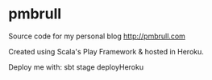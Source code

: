 # pmbrull

Source code for my personal blog http://pmbrull.com

Created using Scala's Play Framework & hosted in Heroku.

Deploy me with: sbt stage deployHeroku
